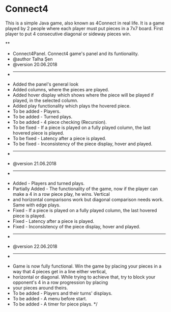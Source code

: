 # Connect4
This is a simple Java game, also known as 4Connect in real life. It is a game played by 2 people where each player must put pieces in a 7x7 board. First player to put 4 consecutive diagonal or sideway pieces win.


**
 * Connect4Panel. Connect4 game's panel and its funtionality.
 * @author Talha Şen
 * @version 20.06.2018
 * -------------------
 * Added the panel's general look
 * Added columns, where the pieces are played.
 * Added hover display which shows where the piece will be played if played, in the selected column.
 * Added play functionality which plays the hovered piece.
 * To be added - Players.
 * To be added - Turned plays.
 * To be added - 4 piece checking (Recursion).
 * To be fixed - If a piece is played on a fully played column, the last hovered piece is played.
 * To be fixed - Latency after a piece is played.
 * To be fixed - Inconsistency of the piece display, hover and played.
 * -------------------
 * @version 21.06.2018
 * -------------------
 * Added - Players and turned plays.
 * Partially Added - The functionality of the game, now if the player can make a 4 in a row piece play, he wins. Vertical
 * and horizontal comparisons work but diagonal comparison needs work. Same with edge plays.
 * Fixed - If a piece is played on a fully played column, the last hovered piece is played.
 * Fixed - Latency after a piece is played.
 * Fixed - Inconsistency of the piece display, hover and played.
 * -------------------
 * @version 22.06.2018
 * -------------------
 * Game is now fully functional. Win the game by placing your pieces in a way that 4 pieces get in a line either vertical,
 * horizontal or diagonal. While trying to achieve that, try to block your opponent's 4 in a row progression by placing
 * your pieces around theirs.
 * To be added - Players and their turns' displays.
 * To be added - A menu before start.
 * To be added - A timer for piece plays.
 */
